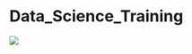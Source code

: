 # Data_Science_Training
<img src="https://thumbs.gfycat.com/SarcasticBitterDassierat-size_restricted.gif"  />
<!-- <img src="https://aryng.com/assets/img/ani1.gif"  /> -->
<!-- <img src="https://i.pinimg.com/originals/77/29/f4/7729f4ebf5dd3d6754dee0ed5837ef77.gif"  /> -->

